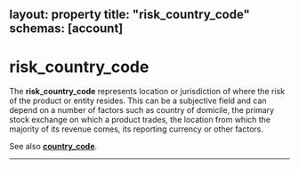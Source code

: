 layout:		property
title:		"risk_country_code"
schemas:	[account]
---

# risk_country_code
The **risk\_country\_code** represents location or jurisdiction of where the risk of the product or entity resides. This can be a subjective field and can depend on a number of factors such as country of domicile, the primary stock exchange on which a product trades, the location from which the majority of its revenue comes, its reporting currency or other factors.

See also [**country_code**][cc].


---
[end]: https://github.com/suadelabs/fire/blob/master/documentation/end_date.md
[cc]: https://github.com/suadelabs/fire/blob/master/documentation/country_code.md
